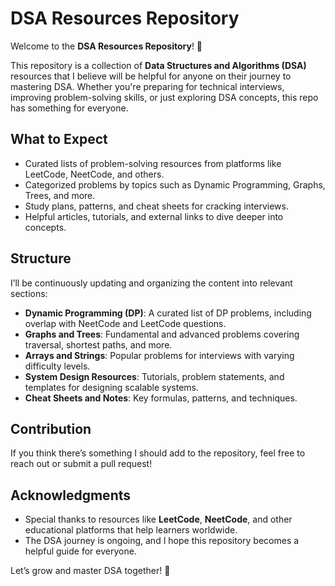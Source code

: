 # DSA Resources Repository

Welcome to the **DSA Resources Repository**! 🚀

This repository is a collection of **Data Structures and Algorithms (DSA)** resources that I believe will be helpful for anyone on their journey to mastering DSA. Whether you're preparing for technical interviews, improving problem-solving skills, or just exploring DSA concepts, this repo has something for everyone.

## What to Expect
- Curated lists of problem-solving resources from platforms like LeetCode, NeetCode, and others.
- Categorized problems by topics such as Dynamic Programming, Graphs, Trees, and more.
- Study plans, patterns, and cheat sheets for cracking interviews.
- Helpful articles, tutorials, and external links to dive deeper into concepts.

## Structure
I’ll be continuously updating and organizing the content into relevant sections:
- **Dynamic Programming (DP)**: A curated list of DP problems, including overlap with NeetCode and LeetCode questions.
- **Graphs and Trees**: Fundamental and advanced problems covering traversal, shortest paths, and more.
- **Arrays and Strings**: Popular problems for interviews with varying difficulty levels.
- **System Design Resources**: Tutorials, problem statements, and templates for designing scalable systems.
- **Cheat Sheets and Notes**: Key formulas, patterns, and techniques.

## Contribution
If you think there’s something I should add to the repository, feel free to reach out or submit a pull request!

## Acknowledgments
- Special thanks to resources like **LeetCode**, **NeetCode**, and other educational platforms that help learners worldwide.
- The DSA journey is ongoing, and I hope this repository becomes a helpful guide for everyone.

Let’s grow and master DSA together! 🌟
